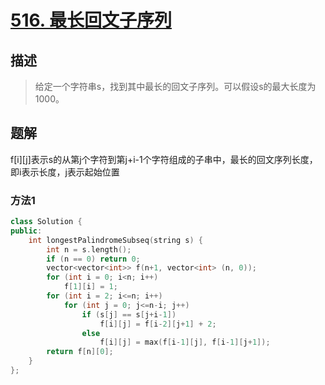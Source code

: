 # [516. 最长回文子序列](https://leetcode-cn.com/problems/longest-palindromic-subsequence/submissions/)

## 描述

> 给定一个字符串s，找到其中最长的回文子序列。可以假设s的最大长度为1000。

## 题解

f[i][j]表示s的从第j个字符到第j+i-1个字符组成的子串中，最长的回文序列长度，即i表示长度，j表示起始位置

### 方法1

```c++
class Solution {
public:
    int longestPalindromeSubseq(string s) {
        int n = s.length();
        if (n == 0) return 0;
        vector<vector<int>> f(n+1, vector<int> (n, 0));
        for (int i = 0; i<n; i++)
            f[1][i] = 1;
        for (int i = 2; i<=n; i++)
            for (int j = 0; j<=n-i; j++)
                if (s[j] == s[j+i-1])
                    f[i][j] = f[i-2][j+1] + 2;
                else
                    f[i][j] = max(f[i-1][j], f[i-1][j+1]);
        return f[n][0];
    }
};
```
